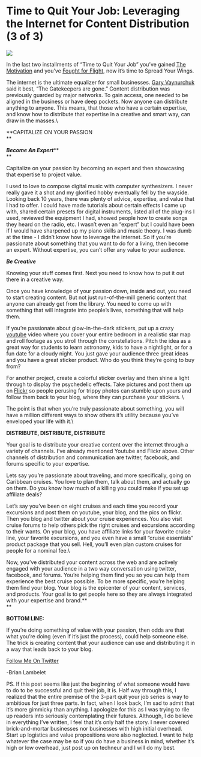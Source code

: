 <!--
id: 744940238
link: http://techneur.com/post/744940238/time-to-quit-your-job-leveraging-the-internet-for
slug: time-to-quit-your-job-leveraging-the-internet-for
date: Mon Jun 28 2010 02:58:00 GMT-0500 (CDT)
publish: 2010-06-028
tags: 
-->


Time to Quit Your Job: Leveraging the Internet for Content Distribution (3 of 3) 
=================================================================================

![](http://media.tumblr.com/tumblr_l4pssjBxCv1qzbc4f.jpg)

In the last two installments of “Time to Quit Your Job” you’ve gained
[The
Motivation](http://techneur.com/post/707087897/time-to-quit-your-job-the-motivation-part-1-of-3 "Techneur: Time to Quit Your Job: The Motivation (Part 1 of 3)")
and you’ve [Fought for
Flight](http://techneur.com/post/720958036/time-to-quit-your-job-fight-for-flight-2-of-3 "Time to Quit Your Job: Fight For Flight (2 of 3)"),
now it’s time to Spread Your Wings.

The internet is the ultimate equalizer for small businesses. [Gary
Vaynurchuk](http://twitter.com/garyvee "Follow Gary on Twitter") said it
best, “The Gatekeepers are gone.” Content distribution was previously
guarded by major networks. To gain access, one needed to be aligned in
the business or have deep pockets. Now anyone can distribute anything to
anyone. This means, that those who have a certain expertise, and know
how to distribute that expertise in a creative and smart way, can draw
in the masses.\

**CAPITALIZE ON YOUR PASSION\
**

***Become An Expert*****\
**

Capitalize on your passion by becoming an expert and then showcasing
that expertise to project value.

I used to love to compose digital music with computer synthesizers. I
never really gave it a shot and my glorified hobby eventually fell by
the wayside. Looking back 10 years, there was plenty of advice,
expertise, and value that I had to offer. I could have made tutorials
about certain effects I came up with, shared certain presets for digital
instruments, listed all of the plug-ins I used, reviewed the equipment I
had, showed people how to create songs they heard on the radio, etc. I
wasn’t even an “expert” but I could have been if I would have sharpened
up my piano skills and music theory. I was dumb at the time - I didn’t
know how to leverage the internet. So if you’re passionate about
something that you want to do for a living, then become an expert.
Without expertise, you can’t offer any value to your audience.

***Be Creative***

Knowing your stuff comes first. Next you need to know how to put it out
there in a creative way.

Once you have knowledge of your passion down, inside and out, you need
to start creating content. But not just run-of-the-mill generic content
that anyone can already get from the library. You need to come up with
something that will integrate into people’s lives, something that will
help them.

If you’re passionate about glow-in-the-dark stickers, put up a crazy
[youtube](http://youtube.com "youtube.com") video where you cover your
entire bedroom in a realistic star map and roll footage as you stroll
through the constellations. Pitch the idea as a great way for students
to learn astronomy, kids to have a nightlight, or for a fun date for a
cloudy night. You just gave your audience three great ideas and you have
a great sticker product. Who do you think they’re going to buy from?

For another project, create a colorful sticker overlay and then shine a
light through to display the psychedelic effects. Take pictures and post
them up on [Flickr](http://flickr.com "flickr.com") so people perusing
for trippy photos can stumble upon yours and follow them back to your
blog, where they can purchase your stickers. \

The point is that when you’re truly passionate about something, you will
have a million different ways to show others it’s utility because you’ve
enveloped your life with it.\

**DISTRIBUTE, DISTRIBUTE, DISTRIBUTE**

Your goal is to distribute your creative content over the internet
through a variety of channels. I’ve already mentioned Youtube and Flickr
above. Other channels of distribution and communication are twitter,
facebook, and forums specific to your expertise.

Lets say you’re passionate about traveling, and more specifically, going
on Caribbean cruises. You love to plan them, talk about them, and
actually go on them. Do you know how much of a killing you could make if
you set up affiliate deals?

Let’s say you’ve been on eight cruises and each time you record your
excursions and post them on youtube, your blog, and the pics on flickr.
Then you blog and twitter about your cruise experiences. You also visit
cruise forums to help others pick the right cruises and excursions
according to their wants. On your blog, you have affiliate links for
your favorite cruise line, your favorite excursions, and you even have a
small “cruise essentials” product package that you sell. Hell, you’ll
even plan custom cruises for people for a nominal fee.\

Now, you’ve distributed your content across the web and are actively
engaged with your audience in a two way conversation using twitter,
facebook, and forums. You’re helping them find you so you can help them
experience the best cruise possible. To be more specific, you’re helping
them find your blog. Your blog is the epicenter of your content,
services, and products. Your goal is to get people here so they are
always integrated with your expertise and brand.**\
**

**BOTTOM LINE:**

If you’re doing something of value with your passion, then odds are that
what you’re doing (even if it’s just the process), could help someone
else. The trick is creating content that your audience can use and
distributing it in a way that leads back to your blog.

[Follow Me On
Twitter](http://twitter.com/brianlambelet "Follow Brian on Twitter")

-Brian Lambelet

PS. If this post seems like just the beginning of what someone would
have to do to be successful and quit their job, it is. Half way through
this, I realized that the entire premise of the 3-part quit your job
series is way to ambitious for just three parts. In fact, when I look
back, I’m sad to admit that it’s more gimmicky than anything. I
apologize for this as I was trying to rile up readers into seriously
contemplating their futures. Although, I do believe in everything I’ve
written, I feel that it’s only half the story. I never covered
brick-and-mortar businesses nor businesses with high initial overhead.
Start up logistics and value propositions were also neglected. I want to
help whatever the case may be so if you do have a business in mind,
whether it’s high or low overhead, just post up on techneur and I will
do my best.

